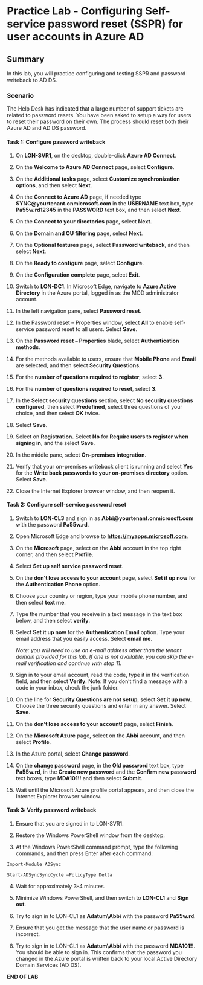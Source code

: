 # Practice Lab - Configuring Self-service password reset (SSPR) for user accounts in Azure AD

## Summary

In this lab, you will practice configuring and testing SSPR and password writeback to AD DS.

### Scenario

The Help Desk has indicated that a large number of support tickets are related to password resets. You have been asked to setup a way for users to reset their password on their own. The process should reset both their Azure AD and AD DS password. 

#### Task 1: Configure password writeback

1.  On **LON-SVR1**, on the desktop, double-click **Azure AD Connect**.

2.  On the **Welcome to Azure AD Connect** page, select **Configure**.

3.  On the **Additional tasks** page, select **Customize synchronization
    options**, and then select **Next**.

4.  On the **Connect to Azure AD** page, if needed type
    **SYNC\@yourtenant.onmicrosoft.com** in the **USERNAME** text box, type
    **Pa55w.rd12345** in the **PASSWORD** text box, and then select **Next**.

5.  On the **Connect to your directories** page, select **Next**.

6.  On the **Domain and OU filtering** page, select **Next**.

7.  On the **Optional features** page, select **Password writeback**, and then
    select **Next**.

8.  On the **Ready to configure** page, select **Configure**.

9.  On the **Configuration complete** page, select **Exit**.

10. Switch to **LON-DC1**. In Microsoft Edge, navigate to **Azure Active Directory**
    in the Azure portal, logged in as the MOD administrator account.

11. In the left navigation pane, select **Password reset**.

12. In the Password reset – Properties window, select **All** to enable
    self-service password reset to all users. Select **Save**.

13. On the **Password reset – Properties** blade, select **Authentication
    methods**.

14. For the methods available to users, ensure that **Mobile Phone** and
    **Email** are selected, and then select **Security Questions**.

15. For the **number of questions required to register**, select **3**.

16. For the **number of questions required to reset**, select **3**.

17. In the **Select security questions** section, select **No security questions
    configured**, then select **Predefined**, select three questions of your
    choice, and then select **OK** twice.

18. Select **Save**.

19. Select on **Registration.** Select **No** for **Require users to register when
    signing in**, and the select **Save**.

20. In the middle pane, select **On-premises integration**.

21. Verify that your on-premises writeback client is running and select **Yes**
    for the **Write back passwords to your on-premises directory** option. Select
    **Save**.

22. Close the Internet Explorer browser window, and then reopen it.

#### Task 2: Configure self-service password reset

1.  Switch to **LON-CL3** and sign in as **Abbi\@yourtenant.onmicrosoft.com** 
    with the password **Pa55w.rd**.

2.  Open Microsoft Edge and browse to **https://myapps.microsoft.com**. 

3.  On the **Microsoft** page, select on the **Abbi** account in the top right
    corner, and then select **Profile**.

4.  Select **Set up self service password reset**.

5.  On the **don’t lose access to your account** page, select **Set it up now**
    for the **Authentication Phone** option.

6.  Choose your country or region, type your mobile phone number, and then select
    **text me**.

7.  Type the number that you receive in a text message in the text box below,
    and then select **verify**.

8.  Select **Set it up now** for the **Authentication Email** option. Type your
    email address that you easily access. Select **email me**.

    _Note: you will need to use an e-mail address other than the tenant domain 
    provided for this lab. If one is not available, you can skip the e-mail 
    verification and continue with step 11._

9. Sign in to your email account, read the code, type it in the verification
    field, and then select **Verify**. Note: If you don’t find a message with a
    code in your inbox, check the junk folder.

10. On the line for **Security Questions are not setup**, select **Set it up now**. Choose
    the three security questions and enter in any answer. Select **Save**.

11. On the **don’t lose access to your account!** page, select **Finish**.

12. On the **Microsoft Azure** page, select on the **Abbi** account, and then
    select **Profile**.

13. In the Azure portal, select **Change password**.

14. On the **change password** page, in the **Old password** text box, type
    **Pa55w.rd**, in the **Create new password** and the **Confirm new
    password** text boxes, type **MDA101!!** and then select **Submit**.

15. Wait until the Microsoft Azure profile portal appears, and then close the
    Internet Explorer browser window.

#### Task 3: Verify password writeback

1.  Ensure that you are signed in to LON-SVR1.

2.  Restore the Windows PowerShell window from the desktop.

3.  At the Windows PowerShell command prompt, type the following commands, and
    then press Enter after each command:

```
Import-Module ADSync

Start-ADSyncSyncCycle –PolicyType Delta

```
4.  Wait for approximately 3-4 minutes.

5.  Minimize Windows PowerShell, and then switch to **LON-CL1** and **Sign out**.

6.  Try to sign in to LON-CL1 as **Adatum\\Abbi** with the password
    **Pa55w.rd**.

7.  Ensure that you get the message that the user name or password is incorrect.

8.  Try to sign in to LON-CL1 as **Adatum\\Abbi** with the password
    **MDA101!!**. You should be able to sign in. This confirms that the password
    you changed in the Azure portal is written back to your local Active
    Directory Domain Services (AD DS).

**END OF LAB**